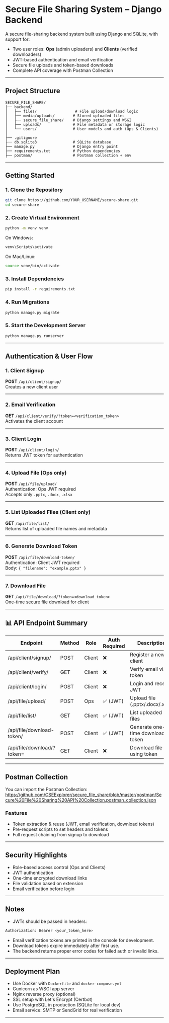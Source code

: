 # Secure File Sharing System – Django Backend

A secure file-sharing backend system built using Django and SQLite, with support for:

- Two user roles: **Ops** (admin uploaders) and **Clients** (verified downloaders)
- JWT-based authentication and email verification
- Secure file uploads and token-based downloads
- Complete API coverage with Postman Collection

---

## Project Structure

```
SECURE_FILE_SHARE/
├── backend/
│   ├── files/                 # File upload/download logic
│   ├── media/uploads/        # Stored uploaded files
│   ├── secure_file_share/    # Django settings and WSGI
│   ├── uploads/              # File metadata or storage logic
│   └── users/                # User models and auth (Ops & Clients)
│
├── .gitignore
├── db.sqlite3                # SQLite database
├── manage.py                 # Django entry point
├── requirements.txt          # Python dependencies
├── postman/                  # Postman collection + env
```

---

##  Getting Started

### 1. Clone the Repository

```bash
git clone https://github.com/YOUR_USERNAME/secure-share.git
cd secure-share
```

### 2. Create Virtual Environment

```bash
python -m venv venv
```

On Windows:

```bash
venv\Scripts\activate
```

On Mac/Linux:

```bash
source venv/bin/activate
```

### 3. Install Dependencies

```bash
pip install -r requirements.txt
```

### 4. Run Migrations

```bash
python manage.py migrate
```

### 5. Start the Development Server

```bash
python manage.py runserver
```

---

##  Authentication & User Flow

### 1. Client Signup

**POST** `/api/client/signup/`  
Creates a new client user

---

### 2. Email Verification

**GET** `/api/client/verify/?token=<verification_token>`  
Activates the client account

---

### 3. Client Login

**POST** `/api/client/login/`  
Returns JWT token for authentication

---

### 4. Upload File (Ops only)

**POST** `/api/file/upload/`  
Authentication: Ops JWT required  
Accepts only `.pptx`, `.docx`, `.xlsx`

---

### 5. List Uploaded Files (Client only)

**GET** `/api/file/list/`  
Returns list of uploaded file names and metadata

---

### 6. Generate Download Token

**POST** `/api/file/download-token/`  
Authentication: Client JWT required  
Body: `{ "filename": "example.pptx" }`

---

### 7. Download File

**GET** `/api/file/download/?token=<download_token>`  
One-time secure file download for client

---

## 📊 API Endpoint Summary

| Endpoint                             | Method | Role    | Auth Required | Description                          |
|--------------------------------------|--------|---------|----------------|--------------------------------------|
| /api/client/signup/                  | POST   | Client  | ❌              | Register a new client                |
| /api/client/verify/                  | GET    | Client  | ❌              | Verify email via token               |
| /api/client/login/                   | POST   | Client  | ❌              | Login and receive JWT                |
| /api/file/upload/                    | POST   | Ops     | ✅ (JWT)        | Upload file (.pptx/.docx/.xlsx)      |
| /api/file/list/                      | GET    | Client  | ✅ (JWT)        | List uploaded files                  |
| /api/file/download-token/            | POST   | Client  | ✅ (JWT)        | Generate one-time download token     |
| /api/file/download/?token=<token>    | GET    | Client  | ❌              | Download file using token            |

---

##  Postman Collection

You can import the Postman Collection:  
https://github.com/CSEExplorer/secure_file_share/blob/master/postman/Secure%20File%20Sharing%20API%20Collection.postman_collection.json

### Features

- Token extraction & reuse (JWT, email verification, download tokens)
- Pre-request scripts to set headers and tokens
- Full request chaining from signup to download

---

##  Security Highlights

- Role-based access control (Ops and Clients)
- JWT authentication
- One-time encrypted download links
- File validation based on extension
- Email verification before login

---

##  Notes

- JWTs should be passed in headers:
```bash
Authorization: Bearer <your_token_here>
```

- Email verification tokens are printed in the console for development.
- Download tokens expire immediately after first use.
- The backend returns proper error codes for failed auth or invalid links.

---

##  Deployment Plan

- Use Docker with `Dockerfile` and `docker-compose.yml`
- Gunicorn as WSGI app server
- Nginx reverse proxy (optional)
- SSL setup with Let's Encrypt (Certbot)
- Use PostgreSQL in production (SQLite for local dev)
- Email service: SMTP or SendGrid for real verification

---



